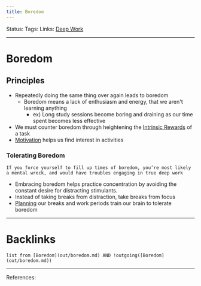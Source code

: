 ```yaml
---
title: Boredom
---
```

Status:
Tags:
Links: [Deep Work](out/deep-work.md)
___
# Boredom
## Principles
- Repeatedly doing the same thing over again leads to boredom
	- Boredom means a lack of enthusiasm and energy, that we aren't learning anything
		- ex) Long study sessions become boring and draining as our time spent becomes less effective
- We must counter boredom through heightening the [Intrinsic Rewards](out/intrinsic-rewards.md) of a task
- [Motivation](out/motivation.md) helps us find interest in activities
### Tolerating Boredom
`If you force yourself to fill up times of boredom, you’re most likely a mental wreck, and would have troubles engaging in true deep work`
- Embracing boredom helps practice concentration by avoiding the constant desire for distracting stimulants.
- Instead of taking breaks from distraction, take breaks from focus
- [Planning](out/planning.md) our breaks and work periods train our brain to tolerate boredom
___
# Backlinks
```dataview
list from [Boredom](out/boredom.md) AND !outgoing([Boredom](out/boredom.md))
```
___
References: